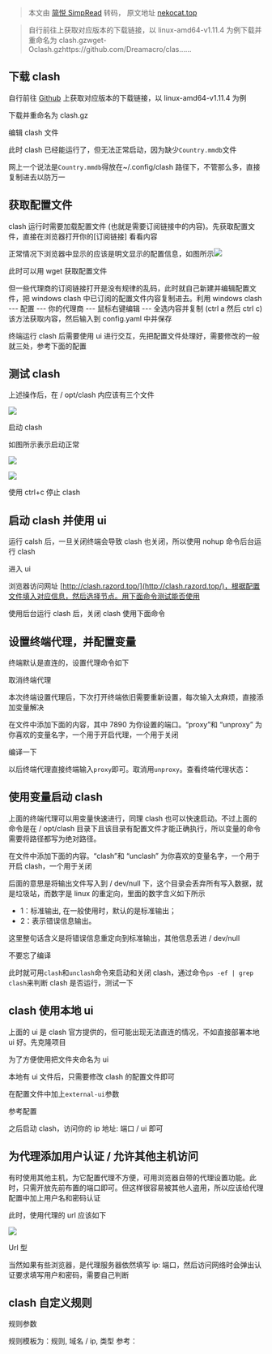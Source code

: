 > 本文由 [简悦 SimpRead](http://ksria.com/simpread/) 转码， 原文地址 [nekocat.top](https://nekocat.top/clash/)

> 自行前往上获取对应版本的下载链接，以 linux-amd64-v1.11.4 为例下载并重命名为 clash.gzwget-Oclash.gzhttps://github.com/Dreamacro/clas......

**下载 clash**
------------

自行前往 [Github](https://github.com/Dreamacro/clash/) 上获取对应版本的下载链接，以 linux-amd64-v1.11.4 为例

下载并重命名为 clash.gz

编辑 clash 文件

此时 clash 已经能运行了，但无法正常启动，因为缺少`Country.mmdb`文件

网上一个说法是`Country.mmdb`得放在~/.config/clash 路径下，不管那么多，直接复制进去以防万一

**获取配置文件**
----------

clash 运行时需要加载配置文件 (也就是需要订阅链接中的内容)。先获取配置文件，直接在浏览器打开你的[订阅链接] 看看内容

正常情况下浏览器中显示的应该是明文显示的配置信息，如图所示![](https://nekocat.top/wp-content/uploads/2022/07/img_62d55a71f3aa5.png)

此时可以用 wget 获取配置文件

但一些代理商的订阅链接打开是没有规律的乱码，此时就自己新建并编辑配置文件，把 windows clash 中已订阅的配置文件内容复制进去。利用 windows clash --- 配置 --- 你的代理商 --- 鼠标右键编辑 --- 全选内容并复制 (ctrl a 然后 ctrl c) 该方法获取内容，然后输入到 config.yaml 中并保存

终端运行 clash 后需要使用 ui 进行交互，先把配置文件处理好，需要修改的一般就三处，参考下面的配置

**测试 clash**
------------

上述操作后，在 / opt/clash 内应该有三个文件

![](https://nekocat.top/wp-content/uploads/2022/07/img_62d5654e83b83.png)

启动 clash

如图所示表示启动正常

![](https://nekocat.top/wp-content/uploads/2022/07/img_62d565cd80ef6.png)

![](https://nekocat.top/wp-content/uploads/2022/07/img_62d565d7ae256.png)

使用 ctrl+c 停止 clash  

**启动 clash 并使用 ui**
-------------------

运行 calsh 后，一旦关闭终端会导致 clash 也关闭，所以使用 nohup 命令后台运行 clash

进入 ui

浏览器访问网址 [http://clash.razord.top/](http://clash.razord.top/)，根据配置文件填入对应信息，然后选择节点。用下面命令测试能否使用

使用后台运行 clash 后，关闭 clash 使用下面命令

**设置终端代理，并配置变量**
----------------

终端默认是直连的，设置代理命令如下

取消终端代理

本次终端设置代理后，下次打开终端依旧需要重新设置，每次输入太麻烦，直接添加变量解决

在文件中添加下面的内容，其中 7890 为你设置的端口。“proxy”和 “unproxy” 为你喜欢的变量名字，一个用于开启代理，一个用于关闭

编译一下

以后终端代理直接终端输入`proxy`即可。取消用`unproxy`。查看终端代理状态：

**使用变量启动 clash**
----------------

上面的终端代理可以用变量快速进行，同理 clash 也可以快速启动。不过上面的命令是在 / opt/clash 目录下且该目录有配置文件才能正确执行，所以变量的命令需要将路径都写为绝对路径。

在文件中添加下面的内容。“clash”和 “unclash” 为你喜欢的变量名字，一个用于开启 clash，一个用于关闭

后面的意思是将输出文件写入到 / dev/null 下，这个目录会丢弃所有写入数据，就是垃圾站，而数字是 linux 的重定向，里面的数字含义如下所示

*   1：标准输出, 在一般使用时，默认的是标准输出；
*   2：表示错误信息输出。

这里整句话含义是将错误信息重定向到标准输出，其他信息丢进 / dev/null

不要忘了编译

此时就可用`clash`和`unclash`命令来启动和关闭 clash，通过命令`ps -ef | grep clash`来判断 clash 是否运行，测试一下

**clash 使用本地 ui**
-----------------

上面的 ui 是 clash 官方提供的，但可能出现无法直连的情况，不如直接部署本地 ui 好。先克隆项目

为了方便使用把文件夹命名为 ui

本地有 ui 文件后，只需要修改 clash 的配置文件即可

在配置文件中加上`external-ui`参数

参考配置

之后启动 clash，访问你的 ip 地址: 端口 / ui 即可

为代理添加用户认证 / 允许其他主机访问
--------------------

有时使用其他主机，为它配置代理不方便，可用浏览器自带的代理设置功能。此时，只需开放先前布置的端口即可。但这样很容易被其他人盗用，所以应该给代理配置中加上用户名和密码认证

此时，使用代理的 url 应该如下

![](https://nekocat.top/wp-content/uploads/2022/09/img_632d492cabb55.png)

Url 型

当然如果有些浏览器，是代理服务器依然填写 ip: 端口，然后访问网络时会弹出认证要求填写用户和密码，需要自己判断

**clash 自定义规则**
---------------

规则参数

规则模板为：规则, 域名 / ip, 类型 参考：